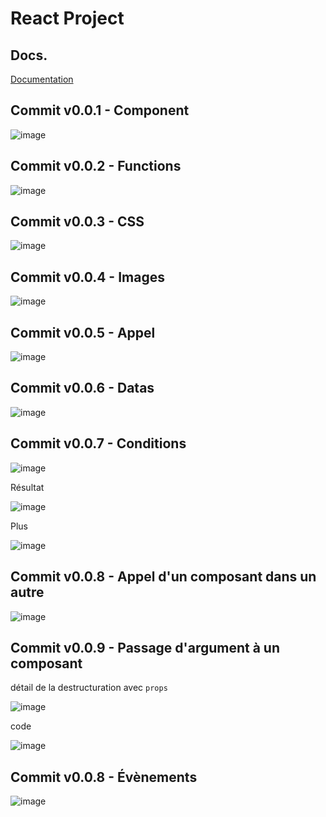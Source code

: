 # React Project

## Docs.

[Documentation](https://fr.reactjs.org/docs/)

## Commit v0.0.1 - Component

![image](_img_readme/001.png)


## Commit v0.0.2 - Functions

![image](_img_readme/002.png)


## Commit v0.0.3 - CSS

![image](_img_readme/003.png)

## Commit v0.0.4 - Images

![image](_img_readme/004.png)

## Commit v0.0.5 - Appel

![image](_img_readme/005.png)

## Commit v0.0.6 - Datas

![image](_img_readme/006.png)

## Commit v0.0.7 - Conditions

![image](_img_readme/007.png)

Résultat

![image](_img_readme/008.png)

Plus

![image](_img_readme/009.png)

## Commit v0.0.8 - Appel d'un composant dans un autre

![image](_img_readme/010.png)

## Commit v0.0.9 - Passage d'argument à un composant

détail de la destructuration avec `props`

![image](_img_readme/011.png)

code 

![image](_img_readme/012.png)

## Commit v0.0.8 - Évènements

![image](_img_readme/013.png)